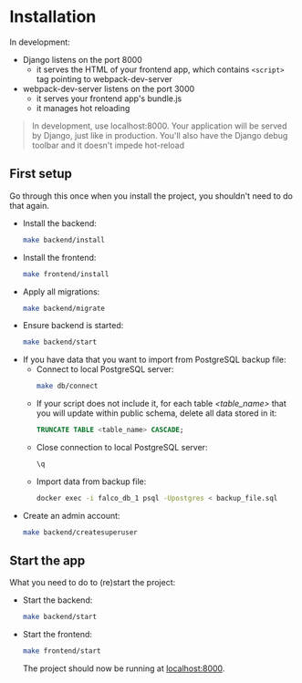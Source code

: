 # Installation

In development:

- Django listens on the port 8000
  - it serves the HTML of your frontend app, which contains `<script>` tag pointing to webpack-dev-server
- webpack-dev-server listens on the port 3000
  - it serves your frontend app's bundle.js
  - it manages hot reloading

> In development, use localhost:8000. Your application will be served by Django, just like in production. You'll also have the Django debug toolbar and it doesn't impede hot-reload

## First setup

Go through this once when you install the project, you shouldn't need to do that again.

- Install the backend:
  ```bash
  make backend/install
  ```
- Install the frontend:
  ```bash
  make frontend/install
  ```
- Apply all migrations:
  ```bash
  make backend/migrate
  ```
- Ensure backend is started:
  ```bash
  make backend/start
  ```
- If you have data that you want to import from PostgreSQL backup file:
  - Connect to local PostgreSQL server:
    ```bash
    make db/connect
    ```
  - If your script does not include it, for each table *<table_name>* that you will update within public schema, delete all data stored in it:
    ```sql
    TRUNCATE TABLE <table_name> CASCADE;
    ```
  - Close connection to local PostgreSQL server:
    ```sql
    \q
    ```
  - Import data from backup file:
    ```bash
    docker exec -i falco_db_1 psql -Upostgres < backup_file.sql
    ```
- Create an admin account:
  ```bash
  make backend/createsuperuser
  ```

## Start the app

What you need to do to (re)start the project:

- Start the backend:
  ```bash
  make backend/start
  ```
- Start the frontend:

  ```bash
  make frontend/start
  ```

  The project should now be running at [localhost:8000](http://localhost:8000).
